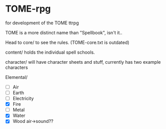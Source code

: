 # TOME-rpg
for development of the TOME ttrpg

TOME is a more distinct name than "Spellbook", isn't it..

Head to core/ to see the rules. (TOME-core.txt is outdated)

content/ holds the individual spell schools.

character/ will have character sheets and stuff, currently has two example characters

Elemental/
- [ ] Air
- [ ] Earth
- [ ] Electricity
- [x] Fire
- [ ] Metal
- [x] Water
- [x] Wood
air->sound??
